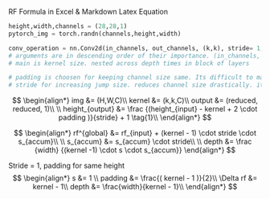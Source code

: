 RF Formula in Excel & Markdown Latex Equation
```python
height,width,channels = (28,28,1)
pytorch_img = torch.randn(channels,height,width)

conv_operation = nn.Conv2d(in_channels, out_channels, (k,k), stride= 1, padding= 0)
# arguments are in descending order of their importance. (in_channels, out_channels) & (kernel,stride,padding)
# main is kernel size. nested across depth times in block of layers

# padding is choosen for keeping channel size same. Its difficult to manually remember what's the channel size which changes each layer. so better choose a padding value, so that, channel size remains the same. 
# stride for increasing jump size. reduces channel size drastically. its introduced occasionally

```
$$
\begin{align*}
img &= (H,W,C)\\
kernel &= (k,k,C)\\
output &= (reduced, reduced, 1)\\
\\
height_{output} &= \frac {(height_{input} - kernel + 2 \cdot padding )}{stride} + 1 \tag{1}\\
\end{align*}
$$


$$
\begin{align*}
rf^{global} &= rf_{input} + (kernel - 1) \cdot stride \cdot s_{accum}\\
\\
s_{accum} &= s_{accum} \cdot stride\\
\\
depth &= \frac {width} {(kernel -1) \cdot s \cdot s_{accum}}
\end{align*}
$$

Stride = 1, padding for same height
$$
\begin{align*}
s &= 1 \\
padding &= \frac{( kernel - 1 )}{2}\\
\Delta rf &= kernel - 1\\
depth &= \frac{width}{kernel - 1}\\
\end{align*}
$$
